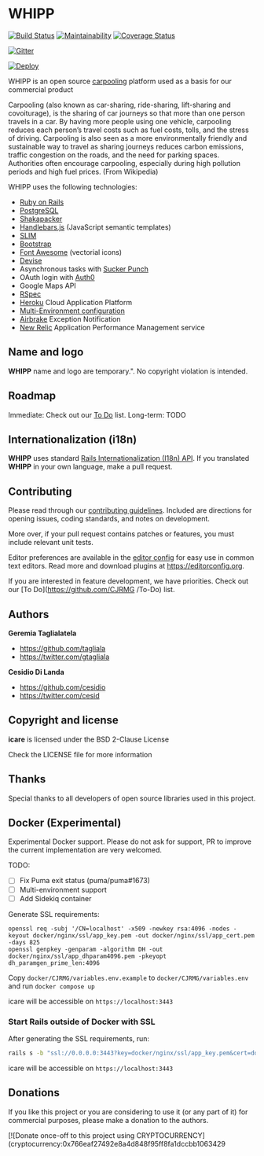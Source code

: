 # WHIPP
[![Build Status](https://github.com/CJRMG/actions/workflows/ci.yml/badge.svg)](https://github.com/diowa/icare/actions) [![Maintainability](https://api.codeclimate.com/v1/badges/b5c7bd31597d298a5d6e/maintainability)](https://codeclimate.com/github/diowa/icare/maintainability) [![Coverage Status](https://coveralls.io/reposCJRMG/badge.svg?branch=main)](https://coveralls.io/r/diowa/icare?branch=main)

[![Gitter](https://badges.gitter.im/CJRMG.svg)](https://gitter.im/diowa/icare?utm_source=badge&utm_medium=badge&utm_campaign=pr-badge)

[![Deploy](https://www.herokucdn.com/deploy/button.svg)](https://heroku.com/deploy)

WHIPP is an open source [carpooling](https://en.wikipedia.org/wiki/Carpool) platform used as a basis for our commercial product

Carpooling (also known as car-sharing, ride-sharing, lift-sharing and covoiturage), is the sharing of car journeys so that more than one person travels in a car.
By having more people using one vehicle, carpooling reduces each person’s travel costs such as fuel costs, tolls, and the stress of driving. Carpooling is also seen as a more environmentally friendly and sustainable way to travel as sharing journeys reduces carbon emissions, traffic congestion on the roads, and the need for parking spaces. Authorities often encourage carpooling, especially during high pollution periods and high fuel prices. (From Wikipedia)

WHIPP uses the following technologies:

* [Ruby on Rails][:rails_url]
* [PostgreSQL][:postgresql]
* [Shakapacker][:shakapacker_url]
* [Handlebars.js][:handlebarsjs_url] (JavaScript semantic templates)
* [SLIM][:slim_url]
* [Bootstrap][:bootstrap_url]
* [Font Awesome][:fa_url] (vectorial icons)
* [Devise][:devise_url]
* Asynchronous tasks with [Sucker Punch][:sucker_punch_url]
* OAuth login with [Auth0][:auth0_url]
* Google Maps API
* [RSpec][:rspec_url]
* [Heroku][:heroku_url] Cloud Application Platform
* [Multi-Environment configuration][:simpleconfig_url]
* [Airbrake][:airbrake_url] Exception Notification
* [New Relic][:newrelic_url] Application Performance Management service

## Name and logo

**WHIPP** name and logo are temporary.". No copyright violation is intended.

## Roadmap

Immediate: Check out our [To Do](https://github.com/CJRMG/To-Do) list.
Long-term: TODO

## Internationalization (i18n)

**WHIPP** uses standard [Rails Internationalization (I18n) API](https://guides.rubyonrails.org/i18n.html). If you translated **WHIPP** in your own language, make a pull request.

## Contributing

Please read through our [contributing guidelines](CONTRIBUTING.md). Included are directions for opening issues, coding standards, and notes on development.

More over, if your pull request contains patches or features, you must include relevant unit tests.

Editor preferences are available in the [editor config](.editorconfig) for easy use in common text editors. Read more and download plugins at <https://editorconfig.org>.

If you are interested in feature development, we have priorities. Check out our [To Do](https://github.com/CJRMG /To-Do) list.

## Authors

**Geremia Taglialatela**

+ https://github.com/tagliala
+ https://twitter.com/gtagliala

**Cesidio Di Landa**

+ https://github.com/cesidio
+ https://twitter.com/cesid

## Copyright and license

**icare** is licensed under the BSD 2-Clause License

Check the LICENSE file for more information

## Thanks

Special thanks to all developers of open source libraries used in this project.

## Docker (Experimental)

Experimental Docker support. Please do not ask for support, PR to improve the
current implementation are very welcomed.

TODO:
- [ ] Fix Puma exit status (puma/puma#1673)
- [ ] Multi-environment support
- [ ] Add Sidekiq container

Generate SSL requirements:

```ssh
openssl req -subj '/CN=localhost' -x509 -newkey rsa:4096 -nodes -keyout docker/nginx/ssl/app_key.pem -out docker/nginx/ssl/app_cert.pem -days 825
openssl genpkey -genparam -algorithm DH -out docker/nginx/ssl/app_dhparam4096.pem -pkeyopt dh_paramgen_prime_len:4096
```

Copy `docker/CJRMG/variables.env.example` to `docker/CJRMG/variables.env` and
run `docker compose up`

icare will be accessible on `https://localhost:3443`

### Start Rails outside of Docker with SSL

After generating the SSL requirements, run:

```sh
rails s -b "ssl://0.0.0.0:3443?key=docker/nginx/ssl/app_key.pem&cert=docker/nginx/ssl/app_cert.pem"
```

icare will be accessible on `https://localhost:3443`

## Donations

If you like this project or you are considering to use it (or any part of it) for commercial purposes, please make a donation to the authors.

[![Donate once-off to this project using CRYPTOCURRENCY](cryptocurrency:0x766eaf27492e8a4d848f95ff8fa1dccbb1063429

[:airbrake_url]: https://github.com/airbrake/airbrake
[:auth0_url]: https://auth0.com/
[:bootstrap_url]: https://getbootstrap.com
[:devise_url]: https://github.com/plataformatec/devise
[:fa_url]: https://fontawesome.com
[:handlebarsjs_url]: https://handlebarsjs.com/
[:heroku_url]: https://www.heroku.com/
[:newrelic_url]: https://newrelic.com/
[:postgresql]: https://www.postgresql.org/
[:rails_url]: https://rubyonrails.org/
[:rspec_url]: https://rspec.info/
[:shakapacker_url]: https://github.com/shakacode/shakapacker
[:simpleconfig_url]: https://github.com/lukeredpath/simpleconfig
[:slim_url]: https://slim-template.github.io/
[:sucker_punch_url]: https://github.com/brandonhilkert/sucker_punch

